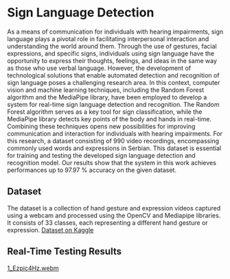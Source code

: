 # Sign Language Detection

As a means of communication for individuals with hearing
impairments, sign language plays a pivotal role in facilitating interpersonal interaction and understanding 
the world around them. Through the use of gestures, facial expressions, and specific signs, 
individuals using sign language have the opportunity to express their thoughts, feelings, and 
ideas in the same way as those who use verbal language. However, the development of 
technological solutions that enable automated detection and recognition of sign language 
poses a challenging research area. In this context, computer vision and machine learning 
techniques, including the Random Forest algorithm and the MediaPipe library, have been 
employed to develop a system for real-time sign language detection and recognition. The 
Random Forest algorithm serves as a key tool for sign classification, while the MediaPipe library 
detects key points of the body and hands in real-time. Combining these 
techniques opens new possibilities for improving communication and interaction for 
individuals with hearing impairments. For this research, a dataset consisting of 
990 video recordings, encompassing commonly used words and expressions in Serbian. 
This dataset is essential for training and testing the developed sign language detection 
and recognition model. Our results show that the system in this work achieves performances up to 
97.97 % accuracy on the given dataset.

## Dataset

The dataset is a collection of hand gesture and expression videos captured using a webcam and processed using the OpenCV and Mediapipe libraries. It consists of 33 classes, each representing a different hand gesture or expression.
[Dataset on Kaggle](https://www.kaggle.com/datasets/alpesh98/serbian-sign-language-dataset)

## Real-Time Testing Results


[1_Ezpic4Hz.webm](https://github.com/alpesh24/sign-language-detection/assets/48263828/e56b3d20-8f3e-47ad-9300-f1d62542b0fd)
